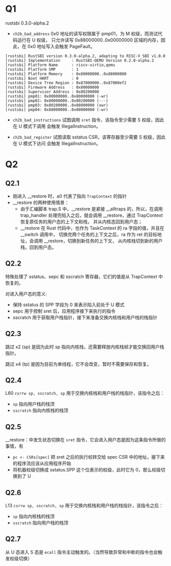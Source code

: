 # Q1

rustsbi 0.3.0-alpha.2

* `ch2b_bad_address` 0x0 地址的读写权限属于 pmp01，为 M 权级，而测试代码运行在 U 权级，
只允许读写 0x88000000..0x00000000 区域的内存，因此，在 0x0 地址写入会触发 PageFault。

```text
[rustsbi] RustSBI version 0.3.0-alpha.2, adapting to RISC-V SBI v1.0.0
[rustsbi] Implementation     : RustSBI-QEMU Version 0.2.0-alpha.2
[rustsbi] Platform Name      : riscv-virtio,qemu
[rustsbi] Platform SMP       : 1
[rustsbi] Platform Memory    : 0x80000000..0x88000000
[rustsbi] Boot HART          : 0
[rustsbi] Device Tree Region : 0x87000000..0x87000ef2
[rustsbi] Firmware Address   : 0x80000000
[rustsbi] Supervisor Address : 0x80200000
[rustsbi] pmp01: 0x00000000..0x80000000 (-wr)
[rustsbi] pmp02: 0x80000000..0x80200000 (---)
[rustsbi] pmp03: 0x80200000..0x88000000 (xwr)
[rustsbi] pmp04: 0x88000000..0x00000000 (-wr)
```

* `ch2b_bad_instructions` 试图调用 `sret` 指令，该指令至少需要 S 权级，因此在 U 模式下调用
会触发 IllegalInstruction。

* `ch2b_bad_register` 试图读取 sstatus CSR，该寄存器至少需要 S 权级，因此在 U 模式下访问
会触发 IllegalInstruction。

# Q2

## Q2.1

* 刚进入 __restore 时，a0 代表了指向 `TrapContext` 的指针
* __restore 的两种使用情景：
  * 由于汇编脚本 trap.S 中，__restore 是紧接 __alltraps 的，所以，在调用 trap_handler 
    处理完陷入之后，就会调用 __restore，通过 TrapContext 恢复原任务的用户态的上下文和栈，
    并从内核态回到用户态；
  * __restore 在 Rust 代码中，也作为 TaskContext 的 ra 字段的值，并且在 __switch 调用中，
    切换完两个任务的上下文之后，ra 作为 ret 的目标地址，会调用 __restore，切换到新任务的上下文，
    从内核栈切到新的用户栈，回到用户态。

## Q2.2

特殊处理了 sstatus、sepc 和 sscratch 寄存器，它们的值是从 TrapContext 中恢复的。

对进入用户态的意义:
* 保持 sstatus 的 SPP 字段为 0 来表示陷入前处于 U 模式
* sepc 用于控制 sret 后，应用程序接下来执行的指令
* sscratch 用于获取用户栈指针，接下来准备交换内核栈和用户栈的栈指针

## Q2.3

跳过 x2 (sp) 是因为此时 sp 指向内核栈，还需要释放内核栈帧才能交换回用户栈指针。

跳过 x4 (tp) 是因为目前为单线程，它不会改变，暂时不需要保存和恢复。

## Q2.4

L60 `csrrw sp, sscratch, sp` 用于交换内核栈和用户栈的栈指针，该指令之后：
* `sp` 指向用户栈的栈顶
* `sscratch` 指向内核栈的栈顶

## Q2.5

__restore：中发生状态切换在 `sret` 指令，它会进入用户态是因为这条指令所做的事情，有

* `pc <- CSRs[spec]` 把 sret 之后的执行权转交给 spec CSR 中的地址，接下来的程序流应该从应用程序开始
* 将机器权级切换成 sstatus.SPP 这个位表示的权级，此时它为 0，那么权级切换到了 U

## Q2.6

L13 `csrrw sp, sscratch, sp` 用于交换内核栈和用户栈的栈指针，该指令之后：
* `sp` 指向内核栈的栈顶
* `sscratch` 指向用户栈的栈顶

## Q2.7

从 U 态进入 S 态是 `ecall` 指令主动触发的。（当然导致异常和中断的指令也会触发权级切换）
